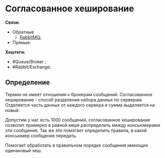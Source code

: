 # Согласованное хеширование

**Связи:**
- Обратные
	- [RabbitMQ](rabbit-mq.md);
- Прямые:

**Хештеги:**
- #Queue/Broker ;
- #Rabbit/Exchange;

## Определение

Термин не имеет отношения к брокерам сообщений. Согласованное хеширование - способ разделения набора данных по серверам. Отделяется часть данных от каждого сервера и сумма выделяется на новый.

Допустим у нас есть 1000 сообщений, согласованное хеширование позволит примерно в равной мере распределить между консьюмерами эти сообщения. Так же это помогает определить правила, в какой консьюмер сообщение передать.

Помогает обработать в правильном порядке сообщения имеющие одинаковый хеш.

